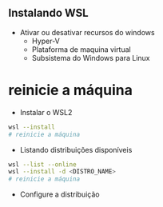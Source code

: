 ## Instalando WSL

- Ativar ou desativar recursos do windows 
	- Hyper-V
	- Plataforma de maquina virtual
	- Subsistema do Windows para Linux	

# reinicie a máquina

- Instalar o WSL2
```bash 
wsl --install
# reinicie a máquina
```

- Listando distribuições disponíveis
```bash
wsl --list --online
wsl --install -d <DISTRO_NAME>
# reinicie a máquina
```

- Configure a distribuição

